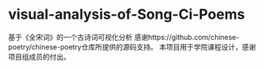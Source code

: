 # visual-analysis-of-Song-Ci-Poems
基于《全宋词》的一个古诗词可视化分析
感谢https://github.com/chinese-poetry/chinese-poetry仓库所提供的源码支持。
本项目用于学院课程设计，感谢项目组成员的付出。
